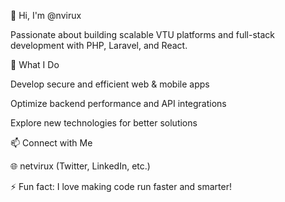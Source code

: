 👋 Hi, I'm @nvirux

Passionate about building scalable VTU platforms and full-stack development with PHP, Laravel, and React.

🚀 What I Do

Develop secure and efficient web & mobile apps

Optimize backend performance and API integrations

Explore new technologies for better solutions


📫 Connect with Me

🌐 netvirux (Twitter, LinkedIn, etc.)

⚡ Fun fact: I love making code run faster and smarter!
